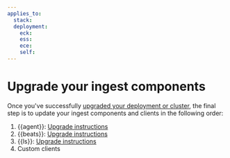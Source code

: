 ```yaml
---
applies_to:
  stack:
  deployment:
    eck: 
    ess: 
    ece: 
    self:  
---
```

# Upgrade your ingest components

Once you've successfully [upgraded your deployment or cluster](/deploy-manage/upgrade/deployment-or-cluster), the final step is to update your ingest components and clients in the following order: 

1. {{agent}}: [Upgrade instructions](../../reference/fleet/upgrade-elastic-agent.md)
2. {{beats}}: [Upgrade instructions](beats://reference/libbeat/upgrading.md)
3. {{ls}}: [Upgrade instructions](logstash://reference/upgrading-logstash.md)
4. Custom clients 